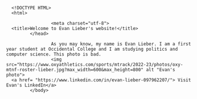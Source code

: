       <!DOCTYPE HTML>
      <html>
<head>

                     <meta charset="utf-8">
      <title>Welcome to Evan Lieber's website!</title>
             </head>
<body>

                     As you may know, my name is Evan Lieber. I am a first year student at Occidental College and I am studying politics and computer science. This photo is bad. 
                     <img src="https://www.oxyathletics.com/sports/mtrack/2022-23/photos/oxy-mtnf-roster-lieber.jpg?max_width=600&max_height=800" alt "Evan's photo">
      <a href= "https://www.linkedin.com/in/evan-lieber-097962207/"> Visit Evan's LinkedIn</a>
             </body>
</html>



